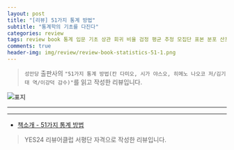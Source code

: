```yaml
---  
layout: post  
title: "[리뷰] 51가지 통계 방법"  
subtitle: "통계학의 기초를 다진다"  
categories: review  
tags: review book 통계 입문 기초 상관 회귀 비율 검정 평균 추정 모집단 표본 분포 산포도 대표값      
comments: true  
header-img: img/review/review-book-statistics-51-1.png
---  
```

  
> `성안당` 출판사의 `"51가지 통계 방법(칸 다미오, 시가 야스오, 히메노 나오코 저/김기태 역/이강덕 감수)"`를 읽고 작성한 리뷰입니다.  

![표지](https://theorydb.github.io/assets/img/review/review-book-statistics-51-1.png)  

---

---

* [책소개 - 51가지 통계 방법](http://www.yes24.com/Product/Goods/102169589)

> YES24 리뷰어클럽 서평단 자격으로 작성한 리뷰입니다.
